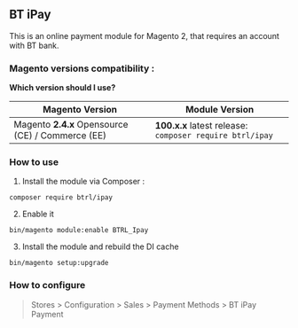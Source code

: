 ## BT iPay

This is an online payment module for Magento 2, that requires an account with BT bank.

### Magento versions compatibility :

**Which version should I use?**

| Magento Version                                   | Module Version                                               |
|---------------------------------------------------|--------------------------------------------------------------|
| Magento **2.4.x** Opensource (CE) / Commerce (EE) | **100.x.x** latest release: ```composer require btrl/ipay``` |

### How to use

1. Install the module via Composer :

``` composer require btrl/ipay ```

2. Enable it

``` bin/magento module:enable BTRL_Ipay ```

3. Install the module and rebuild the DI cache

``` bin/magento setup:upgrade ```


### How to configure

> Stores > Configuration > Sales > Payment Methods > BT iPay Payment
